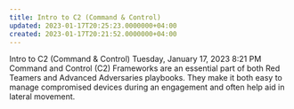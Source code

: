 ```yaml
---
title: Intro to C2 (Command & Control)
updated: 2023-01-17T20:25:23.0000000+04:00
created: 2023-01-17T20:21:52.0000000+04:00
---
```


Intro to C2 (Command & Control)
Tuesday, January 17, 2023
8:21 PM
Command and Control (C2) Frameworks are an essential part of both Red Teamers and Advanced Adversaries playbooks. They make it both easy to manage compromised devices during an engagement and often help aid in lateral movement.
